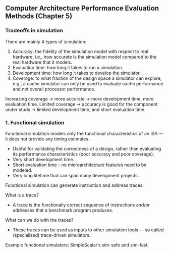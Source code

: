 ## Computer Architecture Performance Evaluation Methods (Chapter 5)

### Tradeoffs in simulation
There are mainly 4 types of simulation:
1. Accuracy: the fidelity of the simulation model with respect to real hardware, i.e., how accurate is the simulation model compared to the real hardware that it models. 
2. Evaluation time: how long it takes to run a simulation. 
3. Development time: how long it takes to develop the simulator. 
4. Coverage: to what fraction of the design space a simulator can explore, e.g., a cache simulator can only be used to evaluate cache performance and not overall processor performance.

Increasing coverage -> more accurate -> more development time, more evaluation time.
Limited coverage -> accuracy is good for the component under study -> limited development time, and short evaluation time.

### 1. Functional simulation
Functional simulation models only the functional characteristics of an ISA — it does not provide any timing estimates.

+ Useful for validating the correctness of a design, rather than evaluating its performance characteristics (poor accuracy and poor coverage).
+ Very short development time.
+ Short evaluation time - no microarchitecture features need to be modeled.
+ Very long lifetime that can span many development projects. 

Functional simulation can generate instruction and address traces.

What is a trace?
+ A trace is the functionally correct sequence of instructions and/or addresses that a benchmark program produces.

What can we do with the traces?
+ These traces can be used as inputs to other simulation tools — so called (specialized) trace-driven simulators.

Example functional simulators: SimpleScalar’s sim-safe and sim-fast.
  
